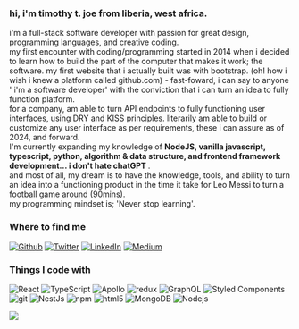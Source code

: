 <h3 align="left">hi, i'm timothy t. joe from liberia, west africa.</h3>

<p align="left">
  i'm a full-stack software developer with passion for great design, programming languages, and creative coding.
  <br/>
  my first encounter with coding/programming started in 2014 when i decided to learn how to build the part of the computer that makes it work; the software. my first website that i actually built was with bootstrap. (oh! how i wish i knew a platform called github.com) - fast-foward, i can say to anyone ' i'm a software developer' with the conviction that i can turn an idea to fully function platform.
  <br/>
  for a company, am able to turn API endpoints to fully functioning user interfaces, using DRY and KISS principles. 
  literarily am able to build or customize any user interface as per requirements, these i can assure as of 2024, and forward.
  <br/>
  I'm currently expanding my knowledge of <strong> NodeJS, vanilla javascript, typescript, python, algorithm & data structure, and frontend framework development... i don't hate chatGPT </strong>.
  <br/>
 and most of all, my dream is to have the knowledge, tools, and ability to turn an idea into a functioning product in the time it take for Leo Messi to turn a football game around (90mins). 
  <br/>
  my programming mindset is; 'Never stop learning'.
</p>

<h3>Where to find me</h3>
<p><a href="https://github.com/timtjoe" target="_blank"><img alt="Github" src="https://img.shields.io/badge/GitHub-%2312100E.svg?&style=for-the-badge&logo=Github&logoColor=white" /></a> <a href="https://twitter.com/timtjoe" target="_blank"><img alt="Twitter" src="https://img.shields.io/badge/twitter-%231DA1F2.svg?&style=for-the-badge&logo=twitter&logoColor=white" /></a> <a href="https://www.linkedin.com/in/timtjoe" target="_blank"><img alt="LinkedIn" src="https://img.shields.io/badge/linkedin-%230077B5.svg?&style=for-the-badge&logo=linkedin&logoColor=white" /></a> <a href="https://medium.com/@theme" target="_blank"><img alt="Medium" src="https://img.shields.io/badge/medium-%2312100E.svg?&style=for-the-badge&logo=medium&logoColor=white" /></a>
</p>


<h3>Things I code with</h3>
<p>
  <img alt="React" src="https://img.shields.io/badge/-React-45b8d8?style=flat-square&logo=react&logoColor=white" />
  <img alt="TypeScript" src="https://img.shields.io/badge/-TypeScript-007ACC?style=flat-square&logo=typescript&logoColor=white" />
  <img alt="Apollo" src="https://img.shields.io/badge/-Apollo%20GraphQL-311C87?style=flat-square&logo=apollo-graphql&logoColor=white" />
  <img alt="redux" src="https://img.shields.io/badge/-Redux-764ABC?style=flat-square&logo=redux&logoColor=white" />
  <img alt="GraphQL" src="https://img.shields.io/badge/-GraphQL-E10098?style=flat-square&logo=graphql&logoColor=white" />
  <img alt="Styled Components" src="https://img.shields.io/badge/-Styled_Components-db7092?style=flat-square&logo=styled-components&logoColor=white" />
  <img alt="git" src="https://img.shields.io/badge/-Git-F05032?style=flat-square&logo=git&logoColor=white" />
  <img alt="NestJs" src="https://img.shields.io/badge/-NestJs-ea2845?style=flat-square&logo=nestjs&logoColor=white" />
  <img alt="npm" src="https://img.shields.io/badge/-NPM-CB3837?style=flat-square&logo=npm&logoColor=white" />
  <img alt="html5" src="https://img.shields.io/badge/-HTML5-E34F26?style=flat-square&logo=html5&logoColor=white" />
  <img alt="MongoDB" src="https://img.shields.io/badge/-MongoDB-13aa52?style=flat-square&logo=mongodb&logoColor=white" />
  <img alt="Nodejs" src="https://img.shields.io/badge/-Nodejs-43853d?style=flat-square&logo=Node.js&logoColor=white" />
</p>


<p>
  <!-- <img src="https://komarev.com/ghpvc/?username=timtjoe&label=Profile%20views&color=0e75b6&style=flat-square" alt="timtjoe" /> -->
<img src="https://profile-counter.glitch.me/{timtjoe}/count.svg" />
</p>




